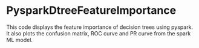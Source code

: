 # PysparkDtreeFeatureImportance
This code displays the feature importance of decision trees using pyspark.
It also plots the confusion matrix, ROC curve and PR curve from the spark ML model.
